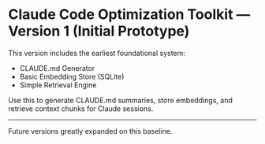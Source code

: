 # Claude Code Optimization Toolkit — Version 1 (Initial Prototype)

This version includes the earliest foundational system:

- CLAUDE.md Generator
- Basic Embedding Store (SQLite)
- Simple Retrieval Engine

Use this to generate CLAUDE.md summaries, store embeddings, and retrieve context chunks for Claude sessions.

---

Future versions greatly expanded on this baseline.
